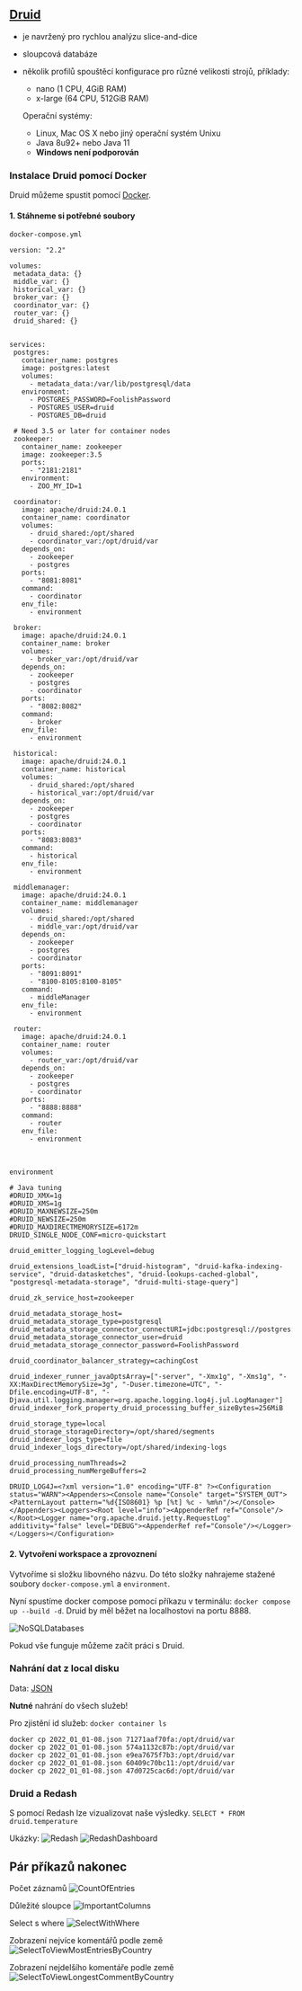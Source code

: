 ## [Druid](https://druid.apache.org/)
- je navržený pro rychlou analýzu slice-and-dice
- sloupcová databáze
- několik profilů spouštěcí konfigurace pro různé velikosti strojů, příklady:
  - nano (1 CPU, 4GiB RAM)
  - x-large (64 CPU, 512GiB RAM)  

  Operační systémy:
  * Linux, Mac OS X nebo jiný operační systém Unixu
  * Java 8u92+ nebo Java 11
  * **Windows není podporován**



### Instalace Druid pomocí Docker
Druid můžeme spustit pomocí [Docker](https://docs.imply.io/druid/docs/tutorials/docker).

#### 1. Stáhneme si potřebné soubory

`docker-compose.yml`
 
 ```
version: "2.2"

volumes:
  metadata_data: {}
  middle_var: {}
  historical_var: {}
  broker_var: {}
  coordinator_var: {}
  router_var: {}
  druid_shared: {}


services:
  postgres:
    container_name: postgres
    image: postgres:latest
    volumes:
      - metadata_data:/var/lib/postgresql/data
    environment:
      - POSTGRES_PASSWORD=FoolishPassword
      - POSTGRES_USER=druid
      - POSTGRES_DB=druid

  # Need 3.5 or later for container nodes
  zookeeper:
    container_name: zookeeper
    image: zookeeper:3.5
    ports:
      - "2181:2181"
    environment:
      - ZOO_MY_ID=1

  coordinator:
    image: apache/druid:24.0.1
    container_name: coordinator
    volumes:
      - druid_shared:/opt/shared
      - coordinator_var:/opt/druid/var
    depends_on: 
      - zookeeper
      - postgres
    ports:
      - "8081:8081"
    command:
      - coordinator
    env_file:
      - environment

  broker:
    image: apache/druid:24.0.1
    container_name: broker
    volumes:
      - broker_var:/opt/druid/var
    depends_on: 
      - zookeeper
      - postgres
      - coordinator
    ports:
      - "8082:8082"
    command:
      - broker
    env_file:
      - environment

  historical:
    image: apache/druid:24.0.1
    container_name: historical
    volumes:
      - druid_shared:/opt/shared
      - historical_var:/opt/druid/var
    depends_on: 
      - zookeeper
      - postgres
      - coordinator
    ports:
      - "8083:8083"
    command:
      - historical
    env_file:
      - environment

  middlemanager:
    image: apache/druid:24.0.1
    container_name: middlemanager
    volumes:
      - druid_shared:/opt/shared
      - middle_var:/opt/druid/var
    depends_on: 
      - zookeeper
      - postgres
      - coordinator
    ports:
      - "8091:8091"
      - "8100-8105:8100-8105"
    command:
      - middleManager
    env_file:
      - environment

  router:
    image: apache/druid:24.0.1
    container_name: router
    volumes:
      - router_var:/opt/druid/var
    depends_on:
      - zookeeper
      - postgres
      - coordinator
    ports:
      - "8888:8888"
    command:
      - router
    env_file:
      - environment 
```
<br>    

`environment`

```
# Java tuning
#DRUID_XMX=1g
#DRUID_XMS=1g
#DRUID_MAXNEWSIZE=250m
#DRUID_NEWSIZE=250m
#DRUID_MAXDIRECTMEMORYSIZE=6172m
DRUID_SINGLE_NODE_CONF=micro-quickstart

druid_emitter_logging_logLevel=debug

druid_extensions_loadList=["druid-histogram", "druid-kafka-indexing-service", "druid-datasketches", "druid-lookups-cached-global", "postgresql-metadata-storage", "druid-multi-stage-query"]

druid_zk_service_host=zookeeper

druid_metadata_storage_host=
druid_metadata_storage_type=postgresql
druid_metadata_storage_connector_connectURI=jdbc:postgresql://postgres:5432/druid
druid_metadata_storage_connector_user=druid
druid_metadata_storage_connector_password=FoolishPassword

druid_coordinator_balancer_strategy=cachingCost

druid_indexer_runner_javaOptsArray=["-server", "-Xmx1g", "-Xms1g", "-XX:MaxDirectMemorySize=3g", "-Duser.timezone=UTC", "-Dfile.encoding=UTF-8", "-Djava.util.logging.manager=org.apache.logging.log4j.jul.LogManager"]
druid_indexer_fork_property_druid_processing_buffer_sizeBytes=256MiB

druid_storage_type=local
druid_storage_storageDirectory=/opt/shared/segments
druid_indexer_logs_type=file
druid_indexer_logs_directory=/opt/shared/indexing-logs

druid_processing_numThreads=2
druid_processing_numMergeBuffers=2

DRUID_LOG4J=<?xml version="1.0" encoding="UTF-8" ?><Configuration status="WARN"><Appenders><Console name="Console" target="SYSTEM_OUT"><PatternLayout pattern="%d{ISO8601} %p [%t] %c - %m%n"/></Console></Appenders><Loggers><Root level="info"><AppenderRef ref="Console"/></Root><Logger name="org.apache.druid.jetty.RequestLog" additivity="false" level="DEBUG"><AppenderRef ref="Console"/></Logger></Loggers></Configuration>
```
#### 2. Vytvoření workspace a zprovoznení 
Vytvoříme si složku libovného názvu. Do této složky nahrajeme stažené soubory `docker-compose.yml` a `environment`.

Nyní spustíme docker compose pomocí příkazu v terminálu: `docker compose up --build -d`. Druid by měl běžet na localhostovi na portu 8888.

<img src="https://github.com/MystiMiki/DUL/blob/main/assets/tutorial-quickstart-01.png" alt="NoSQLDatabases"/>

Pokud vše funguje můžeme začít práci s Druid.

### Nahrání dat z local disku

Data: [JSON](https://drive.google.com/file/d/1RxGnIzpmkmnM_KD-k0qtJSatzj_zCgyz/view?usp=share_link)

**Nutné** nahrání do všech služeb!

Pro zjistění id služeb: `docker container ls`

```
docker cp 2022_01_01-08.json 71271aaf70fa:/opt/druid/var
docker cp 2022_01_01-08.json 574a1132c87b:/opt/druid/var
docker cp 2022_01_01-08.json e9ea7675f7b3:/opt/druid/var
docker cp 2022_01_01-08.json 60409c70bc11:/opt/druid/var
docker cp 2022_01_01-08.json 47d0725cac6d:/opt/druid/var
```

### Druid a Redash

S pomocí Redash lze vizualizovat naše výsledky. 
`SELECT * FROM druid.temperature`

Ukázky:
<img src="https://github.com/MystiMiki/DUL/blob/main/assets/Redash.PNG" alt="Redash"/>
<img src="https://github.com/MystiMiki/DUL/blob/main/assets/RedashDashboard.PNG" alt="RedashDashboard"/>

## Pár příkazů nakonec

Počet záznamů
<img src="https://github.com/MystiMiki/DUL/blob/main/assets/CountSelect.PNG" alt="CountOfEntries"/>

Důležité sloupce
<img src="https://github.com/MystiMiki/DUL/blob/main/assets/MainSelect.PNG" alt="ImportantColumns"/>

Select s where
<img src="https://github.com/MystiMiki/DUL/blob/main/assets/WhereSelect.PNG" alt="SelectWithWhere"/>

Zobrazení nejvíce komentářů podle země
<img src="https://github.com/MystiMiki/DUL/blob/main/assets/CountSumSelect1.PNG" alt="SelectToViewMostEntriesByCountry"/>

Zobrazení nejdelšího komentáře podle země
<img src="https://github.com/MystiMiki/DUL/blob/main/assets/CountSumSelect2.PNG" alt="SelectToViewLongestCommentByCountry"/>


